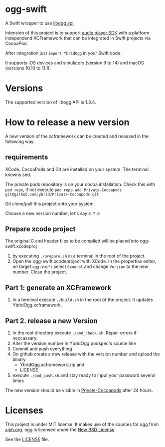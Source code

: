 # ogg-swift
A Swift wrapper to use [libogg api](https://www.xiph.org/ogg/doc/libogg/index.html). 

Intension of this project is to support [audio player SDK](https://github.com/ybrid/player-sdk-swift) with a platform independend XCFramework that can be integrated in Swift projects via CocoaPod.

After integration just ```import YbridOgg``` in your Swift code. 

It supports iOS devices and simulators (version 9 to 14) and macOS (versions 10.10 to 11.1).

# Versions
The supported version of libogg API is 1.3.4.

# How to release a new version
A new version of the xcframework can be created and released in the following way.

## requirements
XCode, CocoaPods and Git are installed on your system. The terminal knowns sed.

The private pods repository is on your cocoa installation. Check this with ```pod repo```, if not execute
```pod repo add Private-Cocoapods git@github.com:ybrid/Private-Cocoapods.git``` 

Git clone/pull this project onto your system.

Choose a new version number, let's say ```0.7.0```

## Prepare xcode project
The original C and header files to be compiled will be placed into ogg-swift.xcodeproj
1. by executing  ```./prepare.sh``` in a terminal in the root of the project. 
2. Open the ogg-swift.xcodeproject with XCode. In the properties editor, on target ```ogg-swift``` select ```General``` and change ```Version``` to the new number. Close the project.           

## Part 1: generate an XCFramework
1. In a terminal execute  ```./build.sh```
in the root of the project. It updates YbridOgg.xcframework.

## Part 2. release a new Version
1. In the root directory execute ```./pod_check.sh```. Repair errors if neccassary.
2. Alter the version number in YbridOgg.podspec's source line
3. Commit and push everything
4. On github create a new release with the version number and upload the binary
   - YbridOgg.xcframework.zip and
   - LICENSE
5. execute ```./pod_push.sh``` and stay ready to input your password several times

The new version should be visible in [Private-Cocoapods](https://github.com/ybrid/Private-Cocoapods) after 24 hours.

# Licenses
This project is under MIT license. It makes use of the sources for ogg from [xiph.org](https://xiph.org/downloads/). ogg is licensed under the [New BSD License](https://wiki.xiph.org/XiphWiki:Copyrights).

See the [LICENSE](https://github.com/ybrid/ogg-swift/blob/master/LICENSE) file.
